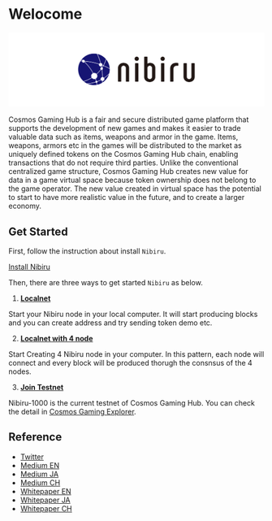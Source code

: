 # Welocome


<p align="center">
  <img src="./welcome.png">
</p>

Cosmos Gaming Hub is a fair and secure distributed game platform that supports the development of new games and makes it easier to trade valuable data such as items, weapons and armor in the game. Items, weapons, armors etc in the games will be distributed to the market as uniquely defined tokens on the Cosmos Gaming Hub chain, enabling transactions that do not require third parties. Unlike the conventional centralized game structure, Cosmos Gaming Hub creates new value for data in a game virtual space because token ownership does not belong to the game operator. The new value created in virtual space has the potential to start to have more realistic value in the future, and to create a larger economy.


## Get Started
First, follow the instruction about install `Nibiru`.

[Install Nibiru](install/install.md)

Then, there are three ways to get started `Nibiru` as below.

1. [**Localnet**](localnets/localnet.md)

Start your Nibiru node in your local computer.
It will start producing blocks and you can create address and try sending token demo etc.

2. [**Localnet with 4 node**](localnets/4-node.md)

Start Creating 4 Nibiru node in your computer. In this pattern, each node will connect and every block will be produced thorugh the consnsus of the 4 nodes.

3. [**Join Testnet**](testnets/fullnode.md)

Nibiru-1000 is the current testnet of Cosmos Gaming Hub.
You can check the detail in [Cosmos Gaming Explorer](http://nibiru.cosmosgamingexplorer.com/).


## Reference
- [Twitter](https://twitter.com/cosmosgaminghub)
- [Medium EN](https://medium.com/cosmosgaminghub/english/home)
- [Medium JA](https://medium.com/cosmosgaminghub/japanese/home)
- [Medium CH](https://medium.com/cosmosgaminghub/chinese/home)
- [Whitepaper EN](https://whitepaper.cosmosgaminghub.com/en)
- [Whitepaper JA](https://whitepaper.cosmosgaminghub.com/ja)
- [Whitepaper CH](https://whitepaper.cosmosgaminghub.com/ch)
